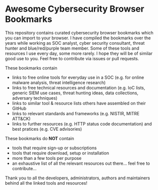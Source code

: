 # Awesome Cybersecurity Browser Bookmarks

This repository contains curated cybersecurity browser bookmarks which you can import to your browser. I have compiled the bookmarks over the years while working as SOC analyst, cyber security consultant, threat hunter and blue/red/purple team member. Some of these tools and resources I use every day, some more rarely. I hope they will be of similar good use to you. Feel free to contribute via issues or pull requests.

These bookmarks contain
* links to free online tools for everyday use in a SOC (e.g. for online malware analysis, threat intelligence research)
* links to free technical resources and documentation (e.g. IoC lists, generic SIEM use cases, threat hunting ideas, data collections, adversary techniques)
* links to similar tool & resource lists others have assembled on their GitHub
* links to relevant standards and frameworks (e.g. NISTIR, MITRE ATT&CK)
* links to further resources (e.g. HTTP status code documentation) and best pratices (e.g. CVE advisories)

These bookmarks do **NOT** contain
* tools that require sign-up or subscriptions
* tools that require download, setup or installation
* more than a few tools per purpose
* an exhaustive list of all the relevant resources out there... feel free to contribute...

Thank you to all the developers, administrators, authors and maintainers behind all the linked tools and resources!
